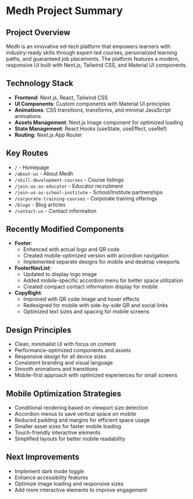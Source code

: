 # Medh Project Summary

## Project Overview
Medh is an innovative ed-tech platform that empowers learners with industry-ready skills through expert-led courses, personalized learning paths, and guaranteed job placements. The platform features a modern, responsive UI built with Next.js, Tailwind CSS, and Material UI components.

## Technology Stack
- **Frontend**: Next.js, React, Tailwind CSS
- **UI Components**: Custom components with Material UI principles
- **Animations**: CSS transitions, transforms, and minimal JavaScript animations
- **Assets Management**: Next.js Image component for optimized loading
- **State Management**: React Hooks (useState, useEffect, useRef)
- **Routing**: Next.js App Router

## Key Routes
- `/` - Homepage
- `/about-us` - About Medh
- `/skill-development-courses` - Course listings
- `/join-us-as-educator` - Educator recruitment
- `/join-us-as-school-institute` - School/Institute partnerships
- `/corporate-training-courses` - Corporate training offerings
- `/blogs` - Blog articles
- `/contact-us` - Contact information

## Recently Modified Components
- **Footer**: 
  - Enhanced with actual logo and QR code
  - Created mobile-optimized version with accordion navigation
  - Implemented separate designs for mobile and desktop viewports
- **FooterNavList**: 
  - Updated to display logo image
  - Added mobile-specific accordion menu for better space utilization
  - Created compact contact information display for mobile
- **CopyRight**: 
  - Improved with QR code image and hover effects
  - Redesigned for mobile with side-by-side QR and social links
  - Optimized text sizes and spacing for mobile screens

## Design Principles
- Clean, minimalist UI with focus on content
- Performance-optimized components and assets
- Responsive design for all device sizes
- Consistent branding and visual language
- Smooth animations and transitions
- Mobile-first approach with optimized experiences for small screens

## Mobile Optimization Strategies
- Conditional rendering based on viewport size detection
- Accordion menus to save vertical space on mobile
- Reduced padding and margins for efficient space usage
- Smaller asset sizes for faster mobile loading
- Touch-friendly interactive elements
- Simplified layouts for better mobile readability

## Next Improvements
- Implement dark mode toggle
- Enhance accessibility features
- Optimize image loading and responsive sizes
- Add more interactive elements to improve engagement 